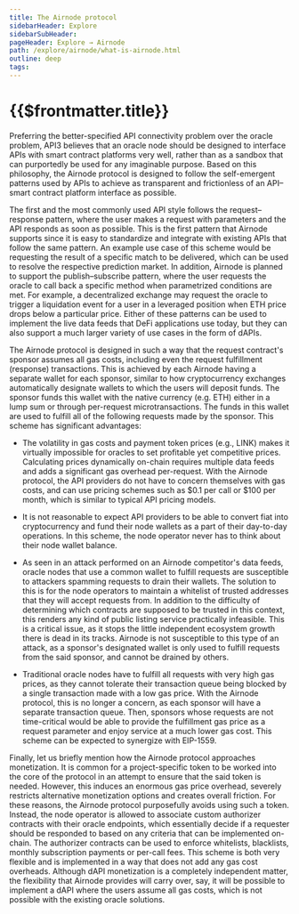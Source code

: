 ```yaml
---
title: The Airnode protocol
sidebarHeader: Explore
sidebarSubHeader:
pageHeader: Explore → Airnode
path: /explore/airnode/what-is-airnode.html
outline: deep
tags:
---
```


<PageHeader/>

<SearchHighlight/>

# {{$frontmatter.title}}

Preferring the better-specified API connectivity problem over the oracle
problem, API3 believes that an oracle node should be designed to interface APIs
with smart contract platforms very well, rather than as a sandbox that can
purportedly be used for any imaginable purpose. Based on this philosophy, the
Airnode protocol is designed to follow the self-emergent patterns used by APIs
to achieve as transparent and frictionless of an API–smart contract platform
interface as possible.

The first and the most commonly used API style follows the request–response
pattern, where the user makes a request with parameters and the API responds as
soon as possible. This is the first pattern that Airnode supports since it is
easy to standardize and integrate with existing APIs that follow the same
pattern. An example use case of this scheme would be requesting the result of a
specific match to be delivered, which can be used to resolve the respective
prediction market. In addition, Airnode is planned to support the
publish–subscribe pattern, where the user requests the oracle to call back a
specific method when parametrized conditions are met. For example, a
decentralized exchange may request the oracle to trigger a liquidation event for
a user in a leveraged position when ETH price drops below a particular price.
Either of these patterns can be used to implement the live data feeds that DeFi
applications use today, but they can also support a much larger variety of use
cases in the form of dAPIs.

The Airnode protocol is designed in such a way that the request contract's
sponsor assumes all gas costs, including even the request fulfillment (response)
transactions. This is achieved by each Airnode having a separate wallet for each
sponsor, similar to how cryptocurrency exchanges automatically designate wallets
to which the users will deposit funds. The sponsor funds this wallet with the
native currency (e.g. ETH) either in a lump sum or through per-request
microtransactions. The funds in this wallet are used to fulfill all of the
following requests made by the sponsor. This scheme has significant advantages:

- The volatility in gas costs and payment token prices (e.g., LINK) makes it
  virtually impossible for oracles to set profitable yet competitive prices.
  Calculating prices dynamically on-chain requires multiple data feeds and adds
  a significant gas overhead per-request. With the Airnode protocol, the API
  providers do not have to concern themselves with gas costs, and can use
  pricing schemes such as $0.1 per call or $100 per month, which is similar to
  typical API pricing models.

- It is not reasonable to expect API providers to be able to convert fiat into
  cryptocurrency and fund their node wallets as a part of their day-to-day
  operations. In this scheme, the node operator never has to think about their
  node wallet balance.

- As seen in an attack performed on an Airnode competitor's data feeds, oracle
  nodes that use a common wallet to fulfill requests are susceptible to
  attackers spamming requests to drain their wallets. The solution to this is
  for the node operators to maintain a whitelist of trusted addresses that they
  will accept requests from. In addition to the difficulty of determining which
  contracts are supposed to be trusted in this context, this renders any kind of
  public listing service practically infeasible. This is a critical issue, as it
  stops the little independent ecosystem growth there is dead in its tracks.
  Airnode is not susceptible to this type of an attack, as a sponsor's
  designated wallet is only used to fulfill requests from the said sponsor, and
  cannot be drained by others.

- Traditional oracle nodes have to fulfill all requests with very high gas
  prices, as they cannot tolerate their transaction queue being blocked by a
  single transaction made with a low gas price. With the Airnode protocol, this
  is no longer a concern, as each sponsor will have a separate transaction
  queue. Then, sponsors whose requests are not time-critical would be able to
  provide the fulfillment gas price as a request parameter and enjoy service at
  a much lower gas cost. This scheme can be expected to synergize with EIP-1559.

Finally, let us briefly mention how the Airnode protocol approaches
monetization. It is common for a project-specific token to be worked into the
core of the protocol in an attempt to ensure that the said token is needed.
However, this induces an enormous gas price overhead, severely restricts
alternative monetization options and creates overall friction. For these
reasons, the Airnode protocol purposefully avoids using such a token. Instead,
the node operator is allowed to associate custom authorizer contracts with their
oracle endpoints, which essentially decide if a requester should be responded to
based on any criteria that can be implemented on-chain. The authorizer contracts
can be used to enforce whitelists, blacklists, monthly subscription payments or
per-call fees. This scheme is both very flexible and is implemented in a way
that does not add any gas cost overheads. Although dAPI monetization is a
completely independent matter, the flexibility that Airnode provides will carry
over, say, it will be possible to implement a dAPI where the users assume all
gas costs, which is not possible with the existing oracle solutions.
